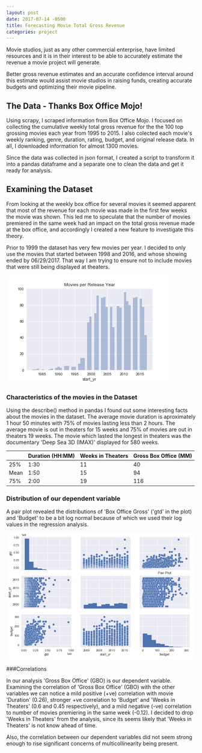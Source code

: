 ```yaml
---
layout: post
date: 2017-07-14 -0500
title: Forecasting Movie Total Gross Revenue
categories: project
---
```


Movie studios, just as any other commercial enterprise, have limited resources and it is in their interest to be able to accurately estimate the revenue a movie project will generate.


Better gross revenue estimates and an accurate confidence interval around this estimate would assist movie studios in raising funds, creating accurate budgets and optimizing their movie pipeline.


## The Data - Thanks Box Office Mojo!


Using scrapy, I scraped information from Box Office Mojo. I focused on collecting the cumulative weekly total gross revenue for the the 100 top grossing movies each year from 1995 to 2015. I also colected each movie's weekly ranking, genre, duration, rating, budget, and original release data. In all, I downloaded information for almost 1300 movies.


Since the data was collected in json format, I created a script to transform it into a pandas dataframe and a separate one to clean the data and get it ready for analysis.


## Examining the Dataset


From looking at the weekly box office for several movies it seemed apparent that most of the revenue for each movie was made in the first few weeks the movie was shown. This led me to speculate that the number of movies premiered in the same week had an impact on the total gross revenue made at the box office, and accordingly I created a new feature to investigate this theory.


Prior to 1999 the dataset has very few movies per year. I decided to only use the movies that started between 1998 and 2016, and whose showing ended by 06/29/2017. That way I am trying to ensure not to include movies that were still being displayed at theaters.


![alt text](/images/releasePerYear.png "Movies Released Each Year")


### Characteristics of the movies in the Dataset

Using the describe() method in pandas I found out some interesting facts about the movies in the dataset. The average movie duration is aproximately 1 hour 50 minutes with 75% of movies lasting less than 2 hours. The average movie is out in theaters for 15 weeks and 75% of movies are out in theaters 19 weeks. The movie which lasted the longest in theaters was the documentary 'Deep Sea 3D (IMAX)' displayed for 580 weeks. 


|      | **Duration (HH:MM)** | **Weeks in Theaters** | **Gross Box Office (MM)** |
|------|----------------------|-----------------------|---------------------------|
| 25%  | 1:30                 | 11                    | 40                        |
| Mean | 1:50                 | 15                    | 94                        |
| 75%  | 2:00                 | 19                    | 116                       |


### Distribution of our dependent variable


A pair plot revealed the distributions of 'Box Office Gross' ('gtd' in the plot) and 'Budget' to be a bit log normal because of which we used their log values in the regression analysis.



![alt text](/images/pairPlot.png "Pair Plot")


###Correlations


In our analysis 'Gross Box Office' (GBO) is our dependent variable. Examining the correlation of 'Gross Box Office' (GBO) with the other variables we can notice a mild positive (+ve) correlation with movie 'Duration' (0.26), stronger +ve correlation to 'Budget' and 'Weeks in Theaters' (0.6 and 0.45 respectively), and a mild negative (-ve) correlation to number of movies premiering in the same week (-0.12). I decided to drop 'Weeks in Theaters' from the analysis, since its seems likely that 'Weeks in Theaters' is not know ahead of time.


Also, the correlation between our dependent variables did not seem strong enough to rise significant concerns of multicollinearity being present.










